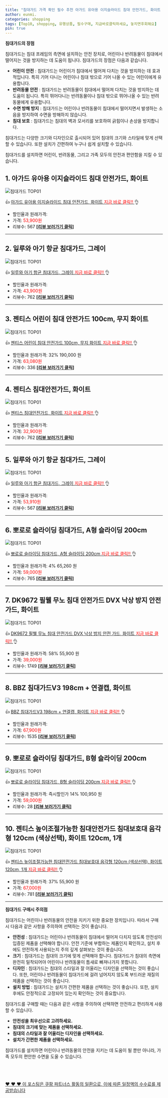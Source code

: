 ```yaml
---
title: "침대가드 가격 확인 필수 추천 아가드 유아용 이지슬라이드 침대 안전가드, 화이트 비교 장점 구매가이드"
author: eunmi.
categories: shopping
tags: [Top10, shopping, 유행상품, 필수구매, 지금바로클릭하세요, 놓치면후회해요]
pin: true
---
```

**침대가드의 장점**

침대가드는 침대 프레임의 측면에 설치하는 안전 장치로, 어린이나 반려동물이 침대에서 떨어지는 것을 방지하는 데 도움이 됩니다. 침대가드의 장점은 다음과 같습니다.

* **어린이 안전** : 침대가드는 어린이가 침대에서 떨어져 다치는 것을 방지하는 데 효과적입니다. 특히 기어 다니는 어린이나 침대 밖으로 기어 나올 수 있는 어린이에게 유용합니다.
* **반려동물 안전** : 침대가드는 반려동물이 침대에서 떨어져 다치는 것을 방지하는 데 도움이 됩니다. 특히 뛰어다니는 반려동물이나 침대 밖으로 뛰어나올 수 있는 반려동물에게 유용합니다.
* **수면 방해 방지** : 침대가드는 어린이나 반려동물이 침대에서 떨어지면서 발생하는 소음을 방지하여 수면을 방해하지 않습니다.
* **침대 보호** : 침대가드는 침대의 벽과 모서리를 보호하여 긁힘이나 손상을 방지합니다.

침대가드는 다양한 크기와 디자인으로 출시되어 있어 침대의 크기와 스타일에 맞게 선택할 수 있습니다. 또한 설치가 간편하여 누구나 쉽게 설치할 수 있습니다.

침대가드를 설치하면 어린이, 반려동물, 그리고 가족 모두의 안전과 편안함을 지킬 수 있습니다.

   

## 1. 아가드 유아용 이지슬라이드 침대 안전가드, 화이트

![침대가드 TOP01](https://thumbnail7.coupangcdn.com/thumbnails/remote/230x230ex/image/rs_quotation_api/tci6qlyn/f08cc412c5c3482e9cfb2474fd5fb9da.jpg)


👍 [아가드 유아용 이지슬라이드 침대 안전가드, 화이트 <font color=red> 지금 바로 클릭!! </font> ](https://link.coupang.com/re/AFFSDP?lptag=AF3617701&subid=GithubCoopas&pageKey=7166621012&traceid=V0-153&itemId=18046319937&vendorItemId=85200535664) 👌 


- 할인율과 원래가격: 
- 가격: <span style='color:red'>53,900원</span>
- 리뷰수: 567  [**[리뷰 보러가기 클릭]**](https://link.coupang.com/re/AFFSDP?lptag=AF3617701&subid=GithubCoopas&pageKey=7166621012&traceid=V0-153&itemId=18046319937&vendorItemId=85200535664)

---


   

## 2. 일루와 아기 항균 침대가드, 그레이

![침대가드 TOP01](https://thumbnail9.coupangcdn.com/thumbnails/remote/230x230ex/image/vendor_inventory/324f/1945172aacc340a3cd8c750a9ee09faff1c6c1bc9563987a099b6b1f301e.jpg)


👍 [일루와 아기 항균 침대가드, 그레이 <font color=red> 지금 바로 클릭!! </font> ](https://link.coupang.com/re/AFFSDP?lptag=AF3617701&subid=GithubCoopas&pageKey=7375656471&traceid=V0-153&itemId=19036109545&vendorItemId=86186998340) 👌 


- 할인율과 원래가격: 
- 가격: <span style='color:red'>43,900원</span>
- 리뷰수: 762  [**[리뷰 보러가기 클릭]**](https://link.coupang.com/re/AFFSDP?lptag=AF3617701&subid=GithubCoopas&pageKey=7375656471&traceid=V0-153&itemId=19036109545&vendorItemId=86186998340)

---


   

## 3. 젠티스 어린이 침대 안전가드 100cm, 무지 화이트

![침대가드 TOP01](https://thumbnail9.coupangcdn.com/thumbnails/remote/230x230ex/image/rs_quotation_api/ycf2rbkv/3835b44cc97d40e5843336fbb53a34dd.jpg)


👍 [젠티스 어린이 침대 안전가드 100cm, 무지 화이트 <font color=red> 지금 바로 클릭!! </font> ](https://link.coupang.com/re/AFFSDP?lptag=AF3617701&subid=GithubCoopas&pageKey=7361031389&traceid=V0-153&itemId=18964972036&vendorItemId=86090772960) 👌 


- 할인율과 원래가격: 32%  190,000   원
- 가격: <span style='color:red'>63,080원</span>
- 리뷰수: 336  [**[리뷰 보러가기 클릭]**](https://link.coupang.com/re/AFFSDP?lptag=AF3617701&subid=GithubCoopas&pageKey=7361031389&traceid=V0-153&itemId=18964972036&vendorItemId=86090772960)

---


   

## 4. 젠티스 침대안전가드, 화이트

![침대가드 TOP01](https://thumbnail8.coupangcdn.com/thumbnails/remote/230x230ex/image/vendor_inventory/c2ac/73aa84b705f096b1e4c1e2b5dc900d31c16f9cc89e9316f80ccea9dace0d.jpg)


👍 [젠티스 침대안전가드, 화이트 <font color=red> 지금 바로 클릭!! </font> ](https://link.coupang.com/re/AFFSDP?lptag=AF3617701&subid=GithubCoopas&pageKey=30300950&traceid=V0-153&itemId=115399462&vendorItemId=3006379890) 👌 


- 할인율과 원래가격: 
- 가격: <span style='color:red'>32,900원</span>
- 리뷰수: 762  [**[리뷰 보러가기 클릭]**](https://link.coupang.com/re/AFFSDP?lptag=AF3617701&subid=GithubCoopas&pageKey=30300950&traceid=V0-153&itemId=115399462&vendorItemId=3006379890)

---


   

## 5. 일루와 아기 항균 침대가드, 그레이

![침대가드 TOP01](https://thumbnail8.coupangcdn.com/thumbnails/remote/230x230ex/image/vendor_inventory/7e04/104cf29c6998b87cf4b40c7a1692a2a5db7d553a59b5a5934af9b9aa34e1.jpg)


👍 [일루와 아기 항균 침대가드, 그레이 <font color=red> 지금 바로 클릭!! </font> ](https://link.coupang.com/re/AFFSDP?lptag=AF3617701&subid=GithubCoopas&pageKey=7375656471&traceid=V0-153&itemId=19036109536&vendorItemId=86160030910) 👌 


- 할인율과 원래가격: 
- 가격: <span style='color:red'>53,910원</span>
- 리뷰수: 567  [**[리뷰 보러가기 클릭]**](https://link.coupang.com/re/AFFSDP?lptag=AF3617701&subid=GithubCoopas&pageKey=7375656471&traceid=V0-153&itemId=19036109536&vendorItemId=86160030910)

---


   

## 6. 뽀로로 슬라이딩 침대가드, A형 슬라이딩 200cm

![침대가드 TOP01](https://thumbnail9.coupangcdn.com/thumbnails/remote/230x230ex/image/vendor_inventory/a4a5/5c873925e1841f467a2860c247482af26e0c81042dcf93b181b23512fb02.jpg)


👍 [뽀로로 슬라이딩 침대가드, A형 슬라이딩 200cm <font color=red> 지금 바로 클릭!! </font> ](https://link.coupang.com/re/AFFSDP?lptag=AF3617701&subid=GithubCoopas&pageKey=6524359232&traceid=V0-153&itemId=17917815583&vendorItemId=81710955561) 👌 


- 할인율과 원래가격: 4%  65,260   원
- 가격: <span style='color:red'>59,000원</span>
- 리뷰수: 765  [**[리뷰 보러가기 클릭]**](https://link.coupang.com/re/AFFSDP?lptag=AF3617701&subid=GithubCoopas&pageKey=6524359232&traceid=V0-153&itemId=17917815583&vendorItemId=81710955561)

---


   

## 7. DK9672 필웰 무노 침대 안전가드 DVX 낙상 방지 안전 가드, 화이트

![침대가드 TOP01](https://thumbnail9.coupangcdn.com/thumbnails/remote/230x230ex/image/vendor_inventory/af68/c99d95db93c34f5bb6eb74c3954d7ca24961bc7b7dfdda3b833854b51702.jpg)


👍 [DK9672 필웰 무노 침대 안전가드 DVX 낙상 방지 안전 가드, 화이트 <font color=red> 지금 바로 클릭!! </font> ](https://link.coupang.com/re/AFFSDP?lptag=AF3617701&subid=GithubCoopas&pageKey=7373310420&traceid=V0-153&itemId=19025145541&vendorItemId=78633913122) 👌 


- 할인율과 원래가격: 58%  55,900   원
- 가격: <span style='color:red'>39,000원</span>
- 리뷰수: 1749  [**[리뷰 보러가기 클릭]**](https://link.coupang.com/re/AFFSDP?lptag=AF3617701&subid=GithubCoopas&pageKey=7373310420&traceid=V0-153&itemId=19025145541&vendorItemId=78633913122)

---


   

## 8. BBZ 침대가드V3 198cm + 연결캡, 화이트

![침대가드 TOP01](https://thumbnail7.coupangcdn.com/thumbnails/remote/230x230ex/image/retail/images/4438260470699071-2c2f0211-64f3-4fc3-ab7d-32336e58ef09.jpg)


👍 [BBZ 침대가드V3 198cm + 연결캡, 화이트 <font color=red> 지금 바로 클릭!! </font> ](https://link.coupang.com/re/AFFSDP?lptag=AF3617701&subid=GithubCoopas&pageKey=6108068266&traceid=V0-153&itemId=11493600716&vendorItemId=78768871453) 👌 


- 할인율과 원래가격: 
- 가격: <span style='color:red'>67,900원</span>
- 리뷰수: 1535  [**[리뷰 보러가기 클릭]**](https://link.coupang.com/re/AFFSDP?lptag=AF3617701&subid=GithubCoopas&pageKey=6108068266&traceid=V0-153&itemId=11493600716&vendorItemId=78768871453)

---


   

## 9. 뽀로로 슬라이딩 침대가드, B형 슬라이딩 200cm

![침대가드 TOP01](https://thumbnail8.coupangcdn.com/thumbnails/remote/230x230ex/image/vendor_inventory/d857/9a676fc7d8662480c8deb09c96b33f7d8a7347fc66537242a6a1b70bda4f.jpg)


👍 [뽀로로 슬라이딩 침대가드, B형 슬라이딩 200cm <font color=red> 지금 바로 클릭!! </font> ](https://link.coupang.com/re/AFFSDP?lptag=AF3617701&subid=GithubCoopas&pageKey=6524359232&traceid=V0-153&itemId=17917815582&vendorItemId=81710955532) 👌 


- 할인율과 원래가격: 즉시할인가 14%  100,950   원
- 가격: <span style='color:red'>59,000원</span>
- 리뷰수: 28  [**[리뷰 보러가기 클릭]**](https://link.coupang.com/re/AFFSDP?lptag=AF3617701&subid=GithubCoopas&pageKey=6524359232&traceid=V0-153&itemId=17917815582&vendorItemId=81710955532)

---


   

## 10. 젠티스 높이조절가능한 침대안전가드 침대보호대 음각형 120cm (색상선택), 화이트 120cm, 1개

![침대가드 TOP01](https://thumbnail8.coupangcdn.com/thumbnails/remote/230x230ex/image/vendor_inventory/51d5/4984dbf3eea7b589ae967575b316022abcc4f83fb462772bf15fde9bf38a.jpg)


👍 [젠티스 높이조절가능한 침대안전가드 침대보호대 음각형 120cm (색상선택), 화이트 120cm, 1개 <font color=red> 지금 바로 클릭!! </font> ](https://link.coupang.com/re/AFFSDP?lptag=AF3617701&subid=GithubCoopas&pageKey=7400057685&traceid=V0-153&itemId=19151748349&vendorItemId=3006380195) 👌 


- 할인율과 원래가격: 37%  55,900   원
- 가격: <span style='color:red'>67,000원</span>
- 리뷰수: 781  [**[리뷰 보러가기 클릭]**](https://link.coupang.com/re/AFFSDP?lptag=AF3617701&subid=GithubCoopas&pageKey=7400057685&traceid=V0-153&itemId=19151748349&vendorItemId=3006380195)

---
**침대가드 구매시 주의점**

침대가드는 어린이나 반려동물의 안전을 지키기 위한 중요한 장치입니다. 따라서 구매 시 다음과 같은 사항을 주의하여 선택하는 것이 좋습니다.

* **안전성** : 침대가드는 어린이나 반려동물이 침대에서 떨어져 다치지 않도록 안전성이 입증된 제품을 선택해야 합니다. 안전 기준에 부합하는 제품인지 확인하고, 설치 후에도 안전하게 사용되는지 주의 깊게 살펴보는 것이 좋습니다.
* **크기** : 침대가드는 침대의 크기에 맞게 선택해야 합니다. 침대가드가 침대의 측면에 완전히 밀착되어야 어린이나 반려동물이 틈새로 빠져나가지 못합니다.
* **디자인** : 침대가드는 침대의 스타일과 잘 어울리는 디자인을 선택하는 것이 좋습니다. 또한, 어린이나 반려동물이 침대가드에 걸려 넘어지지 않도록 부드러운 재질의 제품을 선택하는 것이 좋습니다.
* **설치 방법** : 침대가드는 설치가 간편한 제품을 선택하는 것이 좋습니다. 또한, 설치 후에도 안정적으로 고정되어 있는지 확인하는 것이 중요합니다.

침대가드를 구매할 때는 다음과 같은 사항을 주의하여 선택하면 안전하고 편리하게 사용할 수 있습니다.

* **안전성을 최우선으로 고려하세요.**
* **침대의 크기에 맞는 제품을 선택하세요.**
* **침대의 스타일과 잘 어울리는 디자인을 선택하세요.**
* **설치가 간편한 제품을 선택하세요.**

침대가드를 설치하면 어린이나 반려동물의 안전을 지키는 데 도움이 될 뿐만 아니라, 가족 모두의 편안한 수면을 도울 수 있습니다.<br><br><br><br><br> [ ❤ ❤ ❤ 이 포스팅은 쿠팡 파트너스 활동의 일환으로, 이에 따른 일정액의 수수료를 제공받습니다](https://link.coupang.com/a/bcEFyh)